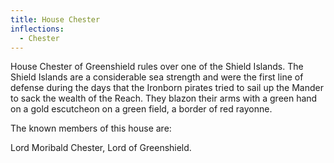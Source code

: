 ```yaml
---
title: House Chester
inflections:
  - Chester
---
```


 House Chester of Greenshield rules over one of the Shield Islands. The Shield Islands are a considerable sea strength and were the first line of defense during the days that the Ironborn pirates tried to sail up the Mander to sack the wealth of the Reach. They blazon their arms with a green hand on a gold escutcheon on a green field, a border of red rayonne.

The known members of this house are:

Lord Moribald Chester, Lord of Greenshield.


